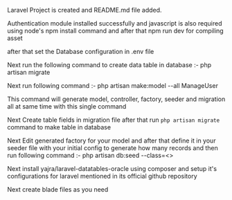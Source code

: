 
Laravel Project is created and README.md file added.

Authentication module installed successfully and javascript is also required using node's npm install command and after that npm run dev for compiling asset

after that set the Database configuration in .env file

Next run the following command to create data table in database
    :- php artisan migrate

Next run following command 
    :- php artisan make:model --all ManageUser 

This command will generate model, controller, factory, seeder and migration all at same time with this single command

Next Create table fields in migration file after that run `php artisan migrate` command to make table in database

Next Edit generated factory for your model and after that define it in your seeder file with your initial config to generate how many records and then run following command
    :- php artisan db:seed --class=<<your seeder name>>

Next install yajra/laravel-datatables-oracle using composer and setup it's configurations for laravel mentioned in its official github repository

Next create blade files as you need

